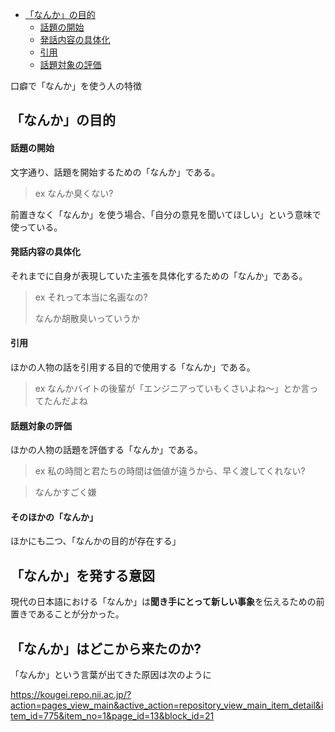 

  - [「なんか」の目的](#「なんか」の目的)
      - [話題の開始](#話題の開始)
      - [発話内容の具体化](#発話内容の具体化)
      - [引用](#引用)
      - [話題対象の評価](#話題対象の評価)


口癖で「なんか」を使う人の特徴


## 「なんか」の目的

#### 話題の開始

文字通り、話題を開始するための「なんか」である。

> ex なんか臭くない?

前置きなく「なんか」を使う場合、「自分の意見を聞いてほしい」という意味で使っている。


#### 発話内容の具体化

それまでに自身が表現していた主張を具体化するための「なんか」である。

> ex それって本当に名画なの?
> 
> なんか胡散臭いっていうか


#### 引用

ほかの人物の話を引用する目的で使用する「なんか」である。

> ex なんかバイトの後輩が「エンジニアっていもくさいよね～」とか言ってたんだよね


#### 話題対象の評価

ほかの人物の話題を評価する「なんか」である。

> ex 私の時間と君たちの時間は価値が違うから、早く渡してくれない?

> なんかすごく嫌

#### そのほかの「なんか」

ほかにも二つ、「なんかの目的が存在する」


## 「なんか」を発する意図

現代の日本語における「なんか」は**聞き手にとって新しい事象**を伝えるための前置きであることが分かった。



## 「なんか」はどこから来たのか?

「なんか」という言葉が出てきた原因は次のように







https://kougei.repo.nii.ac.jp/?action=pages_view_main&active_action=repository_view_main_item_detail&item_id=775&item_no=1&page_id=13&block_id=21
